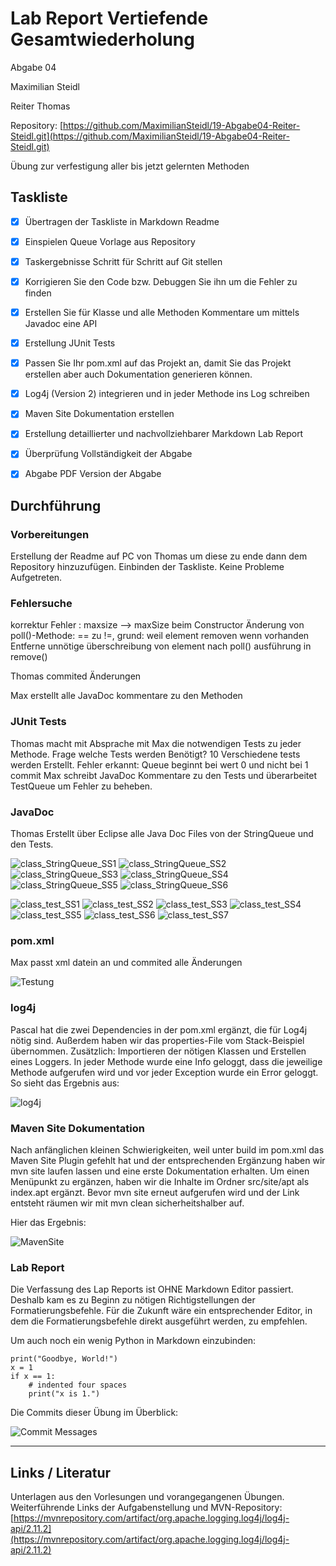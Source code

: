 # Lab Report Vertiefende Gesamtwiederholung

Abgabe 04

Maximilian Steidl

Reiter Thomas

Repository: [https://github.com/MaximilianSteidl/19-Abgabe04-Reiter-Steidl.git](https://github.com/MaximilianSteidl/19-Abgabe04-Reiter-Steidl.git)

Übung zur verfestigung aller bis jetzt gelernten Methoden

## Taskliste

- [X] Übertragen der Taskliste in Markdown Readme
- [X] Einspielen Queue Vorlage aus Repository
- [X] Taskergebnisse Schritt für Schritt auf Git stellen
- [X] Korrigieren Sie den Code bzw. Debuggen Sie ihn um die Fehler zu finden
- [X] Erstellen Sie für Klasse und alle Methoden Kommentare um mittels Javadoc eine API 
- [X] Erstellung JUnit Tests
- [X] Passen Sie Ihr pom.xml auf das Projekt an, damit Sie das Projekt erstellen aber auch Dokumentation generieren können.
- [X] Log4j (Version 2) integrieren und in jeder Methode ins Log schreiben
- [x] Maven Site Dokumentation erstellen
- [X] Erstellung detaillierter und nachvollziehbarer Markdown Lab Report
- [X] Überprüfung Vollständigkeit der Abgabe
- [X] Abgabe PDF Version der Abgabe



## Durchführung
### Vorbereitungen
Erstellung der Readme auf PC von Thomas um diese zu ende dann dem Repository hinzuzufügen.
Einbinden der Taskliste. Keine Probleme Aufgetreten.

### Fehlersuche
korrektur Fehler : 	 maxsize --> maxSize beim Constructor
			         Änderung von poll()-Methode: == zu !=, grund: weil element removen wenn vorhanden
			         Entferne unnötige überschreibung von element nach poll() ausführung in remove()
                     
Thomas commited Änderungen

Max erstellt alle JavaDoc kommentare zu den Methoden

### JUnit Tests
Thomas macht mit Absprache mit Max die notwendigen Tests zu jeder Methode.
Frage welche Tests werden Benötigt? 
10 Verschiedene tests werden Erstellt.
Fehler erkannt: Queue beginnt bei wert 0 und nicht bei 1
commit
Max schreibt JavaDoc Kommentare zu den Tests und überarbeitet TestQueue um Fehler zu beheben.

### JavaDoc
Thomas Erstellt über Eclipse alle Java Doc Files von der StringQueue und den Tests.

![class_StringQueue_SS1](https://github.com/MaximilianSteidl/19-Abgabe04-Reiter-Steidl/blob/master/Media/class_StringQueue_SS1.JPG)
![class_StringQueue_SS2](https://github.com/MaximilianSteidl/19-Abgabe04-Reiter-Steidl/blob/master/Media/class_StringQueue_SS2.JPG)
![class_StringQueue_SS3](https://github.com/MaximilianSteidl/19-Abgabe04-Reiter-Steidl/blob/master/Media/class_StringQueue_SS3.JPG)
![class_StringQueue_SS4](https://github.com/MaximilianSteidl/19-Abgabe04-Reiter-Steidl/blob/master/Media/class_StringQueue_SS4.JPG)
![class_StringQueue_SS5](https://github.com/MaximilianSteidl/19-Abgabe04-Reiter-Steidl/blob/master/Media/class_StringQueue_SS5.JPG)
![class_StringQueue_SS6](https://github.com/MaximilianSteidl/19-Abgabe04-Reiter-Steidl/blob/master/Media/class_StringQueue_SS6.JPG)

![class_test_SS1](https://github.com/MaximilianSteidl/19-Abgabe04-Reiter-Steidl/blob/master/Media/class_test_SS1.JPG)
![class_test_SS2](https://github.com/MaximilianSteidl/19-Abgabe04-Reiter-Steidl/blob/master/Media/class_test_SS2.JPG)
![class_test_SS3](https://github.com/MaximilianSteidl/19-Abgabe04-Reiter-Steidl/blob/master/Media/class_test_SS3.JPG)
![class_test_SS4](https://github.com/MaximilianSteidl/19-Abgabe04-Reiter-Steidl/blob/master/Media/class_test_SS4.JPG)
![class_test_SS5](https://github.com/MaximilianSteidl/19-Abgabe04-Reiter-Steidl/blob/master/Media/class_test_SS5.JPG)
![class_test_SS6](https://github.com/MaximilianSteidl/19-Abgabe04-Reiter-Steidl/blob/master/Media/class_test_SS6.JPG)
![class_test_SS7](https://github.com/MaximilianSteidl/19-Abgabe04-Reiter-Steidl/blob/master/Media/class_test_SS7.JPG)

### pom.xml
Max passt xml datein an und commited alle Änderungen


![Testung](media/Testung.jpg)


### log4j
Pascal hat die zwei Dependencies in der pom.xml ergänzt, die für Log4j nötig sind. Außerdem haben wir das properties-File vom Stack-Beispiel übernommen. Zusätzlich: Importieren der nötigen Klassen und Erstellen eines Loggers. In jeder Methode wurde eine Info geloggt, dass die jeweilige Methode aufgerufen wird und vor jeder Exception wurde ein Error geloggt. So sieht das Ergebnis aus:

![log4j](media/log.jpg)

### Maven Site Dokumentation
Nach anfänglichen kleinen Schwierigkeiten, weil unter build im pom.xml das Maven Site Plugin gefehlt hat und der entsprechenden Ergänzung haben wir mvn site laufen lassen und eine erste Dokumentation erhalten. Um einen Menüpunkt zu ergänzen, haben wir die Inhalte im Ordner src/site/apt als index.apt ergänzt. Bevor mvn site erneut aufgerufen wird und der Link entsteht räumen wir mit mvn clean sicherheitshalber auf.

Hier das Ergebnis:

![MavenSite](media/maven.jpg)

### Lab Report
Die Verfassung des Lap Reports ist OHNE Markdown Editor passiert. Deshalb kam es zu Beginn zu nötigen Richtigstellungen der Formatierungsbefehle. Für die Zukunft wäre ein entsprechender Editor, in dem die Formatierungsbefehle direkt ausgeführt werden, zu empfehlen.

Um auch noch ein wenig Python in Markdown einzubinden:

```
print("Goodbye, World!")
x = 1
if x == 1:
    # indented four spaces
    print("x is 1.")
```

Die Commits dieser Übung im Überblick:

![Commit Messages](media/commits1.jpg)

-----

## Links / Literatur
Unterlagen aus den Vorlesungen und vorangegangenen Übungen. Weiterführende Links der Aufgabenstellung und MVN-Repository: [https://mvnrepository.com/artifact/org.apache.logging.log4j/log4j-api/2.11.2](https://mvnrepository.com/artifact/org.apache.logging.log4j/log4j-api/2.11.2)
